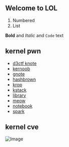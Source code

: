 ## Welcome to LOL

1. Numbered
2. List

**Bold** and _Italic_ and `Code` text

## kernel pwn
- [d3ctf knote](kernel/knote.html)
- [kernoob](kernel/kernoob.html)
- [gnote](kernel/gnote.html)
- [hashbrown](kernel/hashbrown.html)
- [krop](kernel/krop.html)
- [kstack](kernel/kstack.html)
- [library](kernel/library.html)
- [meow](kernel/meow.html)
- [notebook](kernel/notebook.html)
- [spark](kernel/spark.html)

## kernel cve


![Image](src)
